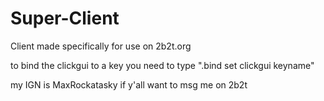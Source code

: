 # Super-Client
Client made specifically for use on 2b2t.org

to bind the clickgui to a key you need to type ".bind set clickgui keyname"

my IGN is MaxRockatasky if y'all want to msg me on 2b2t
